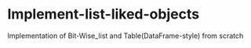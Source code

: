 # Implement-list-liked-objects
Implementation of Bit-Wise_list and Table(DataFrame-style) from scratch
